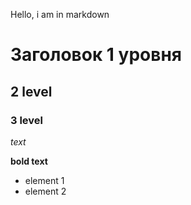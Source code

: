 Hello, i am in markdown

# Заголовок 1 уровня
## 2 level

### 3 level
*text*

**bold text**

* element 1
* element 2


 